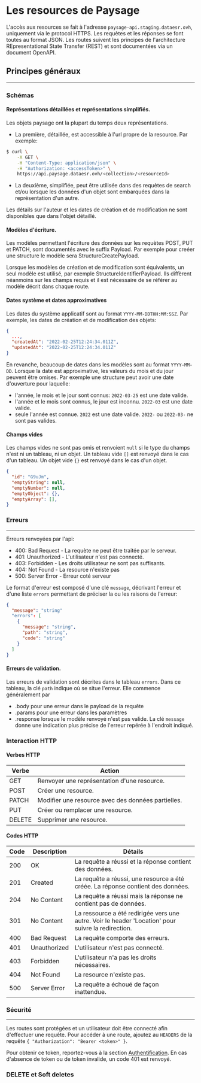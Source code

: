 # Les resources de Paysage

L'accès aux resources se fait à l'adresse `paysage-api.staging.dataesr.ovh`, uniquement via le protocol HTTPS.
Les requètes et les réponses se font toutes au format JSON.
Les routes suivent les principes de l'architecture REpresentational State Transfer (REST) et sont documentées via un document OpenAPI.

## Principes généraux
---

### Schémas

#### Représentations détaillées et représentations simplifiés.
Les objets paysage ont la plupart du temps deux représentations.
  - La première, détaillée, est accessible à l'url propre de la resource. Par exemple:
  ```sh
  $ curl \
      -X GET \
      -H "Content-Type: application/json" \
      -H "Authorization: <accessToken>" \
      https://api.paysage.dataesr.ovh/<collection>/<resourceId>
  ```
  - La deuxième, simplifiée, peut être utilisée dans des requètes de search et/ou lorsque les données d'un objet sont embarquées dans la représentation d'un autre.
  
  Les détails sur l'auteur et les dates de création et de modification ne sont disponibles que dans l'objet détaillé.

#### Modèles d'écriture.
Les modèles permettant l'écriture des données sur les requètes POST, PUT et PATCH, sont documentés avec le suffix Payload.
Par exemple pour creéer une structure le modèle sera StructureCreatePayload.

Lorsque les modèles de création et de modification sont équivalents, un seul modèle est utilisé, par exemple StructureIdentifierPayload.
Ils diffèrent néanmoins sur les champs requis et il est nécessaire de se référer au modèle décrit dans chaque route.

#### Dates système et dates approximatives

Les dates du système applicatif sont au format `YYYY-MM-DDTHH:MM:SSZ`. Par exemple, les dates de création et de modification des objets:
```json
{ 
  ...,
  "createdAt": "2022-02-25T12:24:34.011Z",
  "updatedAt": "2022-02-25T12:24:34.011Z"
}
```

En revanche, beaucoup de dates dans les modèles sont au format `YYYY-MM-DD`. 
Lorsque la date est approximative, les valeurs du mois et du jour peuvent être omises.
Par exemple une structure peut avoir une date d'ouverture pour laquelle:
  - l'année, le mois et le jour sont connus: `2022-03-25` est une date valide.
  - l'année et le mois sont connus, le jour est inconnu. `2022-03` est une date valide.
  - seule l'année est connue. `2022` est une date valide.
`2022-` ou `2022-03-` ne sont pas valides.

#### Champs vides
Les champs vides ne sont pas omis et renvoient `null` si le type du champs n'est ni un tableau, ni un objet.
Un tableau vide `[]` est renvoyé dans le cas d'un tableau. Un objet vide `{}` est renvoyé dans le cas d'un objet.
```json
{
  "id": "G9uJm",
  "emptyString": null,
  "emptyNumber": null,
  "emptyObject": {},
  "emptyArray": [],
}
```

### Erreurs
---

Erreurs renvoyées par l'api:
  - 400: Bad Request - La requète ne peut être traitée par le serveur.
  - 401: Unauthorized - L'utilisateur n'est pas connecté.
  - 403: Forbidden - Les droits utilisateur ne sont pas suffisants.
  - 404: Not Found - La resource n'existe pas
  - 500: Server Error - Erreur coté serveur

Le format d'erreur est composé d'une clé `message`, décrivant l'erreur et d'une liste `errors` permettant de préciser la ou les raisons de l'erreur:

```json
{
  "message": "string"
  "errors": [
    {
      "message": "string",
      "path": "string",
      "code": "string"
    }
  ]
}
```

#### Erreurs de validation.

Les erreurs de validation sont décrites dans le tableau `errors`.
Dans ce tableau, la clé `path` indique où se situe l'erreur. Elle commence généralement par
  - .body pour une erreur dans le payload de la requête
  - .params pour une erreur dans les paramètres
  - .response lorsque le modèle renvoyé n'est pas valide.
La clé `message` donne une indication plus précise de l'erreur repérée à l'endroit indiqué.


### Interaction HTTP

#### Verbes HTTP

| Verbe  |	Action
| ---    | ---
| GET	   | Renvoyer une représentation d'une resource.
| POST	 | Créer une resource.
| PATCH	 | Modifier une resource avec des données partielles. 
| PUT	   | Créer ou remplacer une resource.
| DELETE | Supprimer une resource.

#### Codes HTTP

| Code | Description  | Détails
| ---  | ---          | ---
| 200	 | OK	          | La requête a réussi et la réponse contient des données.
| 201	 | Created	    | La requête a réussi, une resource a été créée. La réponse contient des données.
| 204	 | No Content	  | La requête a réussi mais la réponse ne contient pas de données.
| 301	 | No Content	  | La ressource a été redirigée vers une autre. Voir le header 'Location' pour suivre la redirection.
| 400	 | Bad Request  | La requête comporte des erreurs.
| 401	 | Unauthorized | L'utilisateur n'est pas connecté.
| 403	 | Forbidden    | L'utilisateur n'a pas les droits nécessaires.
| 404	 | Not Found	  | La resource n'existe pas.
| 500	 | Server Error | La requête a échoué de façon inattendue.



### Sécurité
---

Les routes sont protégées et un utilisateur doit être connecté afin d'effectuer une requête. Pour accéder à une route, ajoutez au `HEADERS` de la requête `{ "Authorization": "Bearer <token>" }`.

Pour obtenir ce token, reportez-vous à la section [Authentification](#authentification).
En cas d'absence de token ou de token invalide, un code 401 est renvoyé.


### DELETE et Soft deletes
